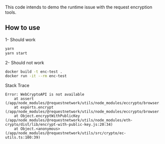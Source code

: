 This code intends to demo the runtime issue with the request encryption tools.

## How to use

1- Should work

```bash
yarn
yarn start
```

2- Should not work

```bash
docker build -t enc-test .
docker run -it --rm enc-test
```

Stack Trace

```
Error: WebCryptoAPI is not available
    at assert (/app/node_modules/@requestnetwork/utils/node_modules/eccrypto/browser.js:15:11)
    at exports.encrypt (/app/node_modules/@requestnetwork/utils/node_modules/eccrypto/browser.js:116:3)
    at Object.encryptWithPublicKey (/app/node_modules/@requestnetwork/utils/node_modules/eth-crypto/dist/lib/encrypt-with-public-key.js:20:34)
    at Object.<anonymous> (/app/node_modules/@requestnetwork/utils/src/crypto/ec-utils.ts:100:39)
```
